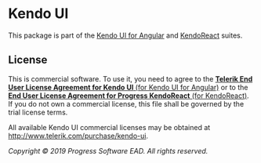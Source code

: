 # Kendo UI

This package is part of the [Kendo UI for Angular](http://www.telerik.com/kendo-angular-ui/) and [KendoReact](https://www.telerik.com/kendo-react-ui/components/#react-components) suites.

## License

This is commercial software. To use it, you need to agree to the [**Telerik End User License Agreement for Kendo UI** (for Kendo UI for Angular)](http://www.telerik.com/purchase/license-agreement/kendo-ui) or to the [**End User License Agreement for Progress KendoReact** (for KendoReact)](https://www.telerik.com/purchase/license-agreement/progress-kendoreact). If you do not own a commercial license, this file shall be governed by the trial license terms.

All available Kendo UI commercial licenses may be obtained at http://www.telerik.com/purchase/kendo-ui.

*Copyright © 2019 Progress Software EAD. All rights reserved.*
